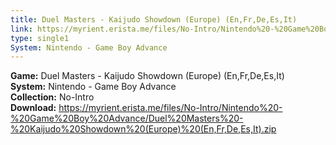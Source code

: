 ```yaml
---
title: Duel Masters - Kaijudo Showdown (Europe) (En,Fr,De,Es,It)
link: https://myrient.erista.me/files/No-Intro/Nintendo%20-%20Game%20Boy%20Advance/Duel%20Masters%20-%20Kaijudo%20Showdown%20(Europe)%20(En,Fr,De,Es,It).zip
type: single1
System: Nintendo - Game Boy Advance
---
```

<b>Game:</b> Duel Masters - Kaijudo Showdown (Europe) (En,Fr,De,Es,It)<br>
<b>System:</b> Nintendo - Game Boy Advance<br>
<b>Collection:</b> No-Intro<br>
<b>Download:</b> https://myrient.erista.me/files/No-Intro/Nintendo%20-%20Game%20Boy%20Advance/Duel%20Masters%20-%20Kaijudo%20Showdown%20(Europe)%20(En,Fr,De,Es,It).zip